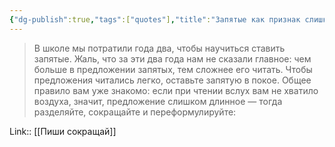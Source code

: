 ```yaml
---
{"dg-publish":true,"tags":["quotes"],"title":"Запятые как признак слишком длинного предложения","date":"2021-10-04T20:31:00+03:00","modified_at":"2022-07-24T14:45:27+03:00","permalink":"/quotes/202110042031/","dgHomeLink":false,"dgPassFrontmatter":true}
---
```




> В школе мы потратили года два, чтобы научиться ставить запятые. Жаль, что за эти два года нам не сказали главное: чем больше в предложении запятых, тем сложнее его читать. Чтобы предложения читались легко, оставьте запятую в покое. Общее правило вам уже знакомо: если при чтении вслух вам не хватило воздуха, значит, предложение слишком длинное — тогда разделяйте, сокращайте и переформулируйте:

Link:: [[Пиши сокращай]]
